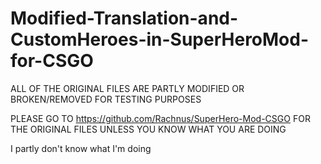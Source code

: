 # Modified-Translation-and-CustomHeroes-in-SuperHeroMod-for-CSGO

ALL OF THE ORIGINAL FILES ARE PARTLY MODIFIED OR BROKEN/REMOVED FOR TESTING PURPOSES

PLEASE GO TO https://github.com/Rachnus/SuperHero-Mod-CSGO FOR THE ORIGINAL FILES UNLESS YOU KNOW WHAT YOU ARE DOING

I partly don't know what I'm doing